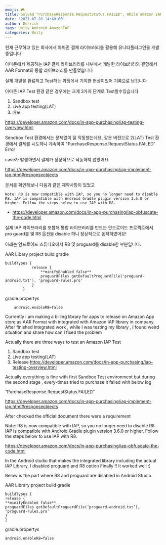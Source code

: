 ```yaml
---
emoji: 🎮 
title: Solved "PurchaseResponse.RequestStatus.FAILED", While amazon IAP Live test environment
date: '2021-07-28 14:40:00'
author: Derrick
tags: Unity Android AmazonIAP
categories: Unity
---
```




현재 근무하고 있는 회사에서 아마존 결제 라이브러리를 활용해 유니티플러그인을 개발 중입니다


아마존에서 제공하는 IAP 결제 라이브러리를 내부에서 개발한 라이브러리와 결합해서 AAR Format의 통합 라이브러리를 만들었습니다


실제 개발을 완료하고 Test하는 과정에서 기이한 현상이있어 기록으로 남깁니다

아마존 IAP Test 환경 같은 경우에는 크게 3가지 단계로 Test할수있습니다




1. Sandbox test 
2. Live app testing(LAT) 
3. 배포

https://developer.amazon.com/docs/in-app-purchasing/iap-testing-overview.html


Sendbox Test 환경에서는 문제없이 잘 작동했는데요, 같은 버전으로 2(LAT) Test 환경에서 결제를 시도하니 계속하여 "PurchaseResponse.RequestStatus.FAILED" Error 


case가 발생하면서 결제가 정상적으로 작동하지 않았어요

https://developer.amazon.com/docs/in-app-purchasing/iap-implement-iap.html#responseobjects


문서를 확인해보니 다음과 같은 제약사항이 있었고


	Note: R8 is now compatible with IAP, so you no longer need to disable R8. IAP is compatible with Android Gradle plugin version 3.6.0 or higher. Follow the steps below to use IAP with R8.
- https://developer.amazon.com/docs/in-app-purchasing/iap-obfuscate-the-code.html



 실제 IAP 라이브러리를 포함해 통합 라이브러리를 만드는 안드로이드 프로젝트에서 pro guard를 및 R8 옵션을 disable 하니 정상적으로 동작하였어요! 


아래는 안드로이드 스튜디오에서  R8 및 proguard를 disable한 부분입니다.





AAR Libary project build gradle 

```
buildTypes {
			release {
				**minifyEnabled false**
				proguardFiles getDefaultProguardFile('proguard-android.txt'), 'proguard-rules.pro'
			}
		}

```

gradle.propertys

```
	android.enableR8=false
```

Currently I am making a billing library for apps to release on Amazon App store as AAR Format with integrated with Amazon IAP library in company.
After finished integrated work , while I was testing my library , I found weird situation and share how can I fixed the problem

Actually there are three ways to test an Amazon IAP Test

1. Sandbox test
2. Live app testing(LAT)
3. Release
https://developer.amazon.com/docs/in-app-purchasing/iap-testing-overview.html

Actually everything is fine with first Sandbox Test environment but
during the second stage , every-times tried to purchase it failed with below log


“PurchaseResponse.RequestStatus.FAILED”

https://developer.amazon.com/docs/in-app-purchasing/iap-implement-iap.html#responseobjects

After checked the official document there were a requirement


Note: R8 is now compatible with IAP, so you no longer need to disable R8. IAP is compatible with Android Gradle plugin version 3.6.0 or higher. Follow the steps below to use IAP with R8.

https://developer.amazon.com/docs/in-app-purchasing/iap-obfuscate-the-code.html



In the Android studio that makes the integrated library including the actual IAP Library, I disabled proguard and R8 option Finally !! It worked well :)



Below is the part where R8 and proguard are disabled in Android Studio.

AAR Library project build gradle

	buildTypes {
	release {
	**minifyEnabled false**
	proguardFiles getDefaultProguardFile(‘proguard-android.txt’), ‘proguard-rules.pro’
	}
	}

gradle.propertys

	android.enableR8=false